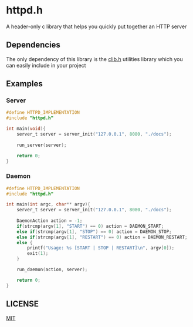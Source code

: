 # httpd.h

A header-only c library that helps you quickly put together an HTTP server

## Dependencies

The only dependency of this library is the [clib.h](https://github.com/KDesp73/clib.h) utilities library which you can easily include in your project

## Examples

### Server

```c
#define HTTPD_IMPLEMENTATION
#include "httpd.h"

int main(void){
    server_t server = server_init("127.0.0.1", 8080, "./docs");
    
    run_server(server); 

    return 0;
}
```

### Daemon

```c
#define HTTPD_IMPLEMENTATION
#include "httpd.h"

int main(int argc, char** argv){
    server_t server = server_init("127.0.0.1", 8080, "./docs");
    
    DaemonAction action = -1;
    if(strcmp(argv[1], "START") == 0) action = DAEMON_START;
    else if(strcmp(argv[1], "STOP") == 0) action = DAEMON_STOP;
    else if(strcmp(argv[1], "RESTART") == 0) action = DAEMON_RESTART;
    else {
        printf("Usage: %s [START | STOP | RESTART]\n", argv[0]);
        exit(1);
    }

    run_daemon(action, server);

    return 0;
}
```


## LICENSE

[MIT](./LICENSE)
